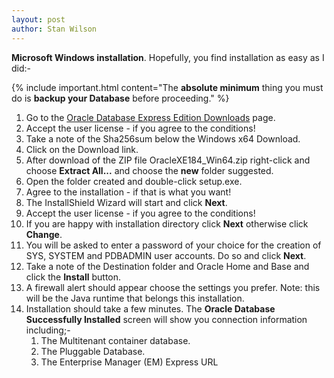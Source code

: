 ```yaml
---
layout: post
author: Stan Wilson
---
```

**Microsoft Windows installation**. Hopefully, you find installation as easy as I did:-

{% include important.html content="The **absolute minimum** thing you must do is **backup your Database** before proceeding." %}

1. Go to the [Oracle Database Express Edition Downloads](https://www.oracle.com/technetwork/database/database-technologies/express-edition/downloads/index.html) page.
1. Accept the user license - if you agree to the conditions!
1. Take a note of the Sha256sum below the Windows x64 Download.
1. Click on the Download link.
1. After download of the ZIP file OracleXE184_Win64.zip right-click and choose **Extract All...** and choose the **new** folder suggested.
1. Open the folder created and double-click setup.exe.
1. Agree to the installation - if that is what you want!
1. The InstallShield Wizard will start and click **Next**.
1. Accept the user license - if you agree to the conditions!
1. If you are happy with installation directory click **Next** otherwise click **Change**.
1. You will be asked to enter a password of your choice for the creation of SYS, SYSTEM and PDBADMIN user accounts. Do so and click **Next**.
1. Take a note of the Destination folder and Oracle Home and Base and click the **Install** button.
1. A firewall alert should appear choose the settings you prefer. Note: this will be the Java runtime that belongs this installation.
1. Installation should take a few minutes. The **Oracle Database Successfully Installed** screen will show you connection information including;-
   1. The Multitenant container database.
   1. The Pluggable Database.
   1. The Enterprise Manager (EM) Express URL
